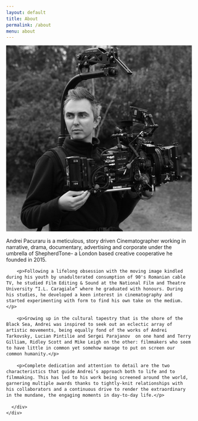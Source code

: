 ```yaml
---
layout: default
title: About
permalink: /about
menu: about
---
```


<article>
  <div class="wrapper">
    <div class="about-page">
      <div class="left">
        <img src="assets/img/Andrei_Profile.jpg">
      </div>
      <div class="right">
        <p>Andrei Pacuraru is a meticulous, story driven Cinematographer working in narrative, drama, documentary, advertising and corporate under the umbrella of ShepherdTone- a London based creative cooperative he founded in 2015.</p>

        <p>Following a lifelong obsession with the moving image kindled during his youth by unadulterated consumption of 90's Romanian cable TV, he studied Film Editing & Sound at the National Film and Theatre University “I.L. Caragiale” where he graduated with honours. During his studies, he developed a keen interest in cinematography and started experimenting with form to find his own take on the medium.</p>

        <p>Growing up in the cultural tapestry that is the shore of the Black Sea, Andrei was inspired to seek out an eclectic array of artistic movements, being equally fond of the works of Andrei Tarkovsky, Lucian Pintilie and Sergei Parajanov  on one hand and Terry Gilliam, Ridley Scott and Mike Leigh on the other: filmmakers who seem to have little in common yet somehow manage to put on screen our common humanity.</p>

        <p>Complete dedication and attention to detail are the two characteristics that guide Andrei’s approach both to life and to filmmaking. This has led to his work being screened around the world, garnering multiple awards thanks to tightly-knit relationships with his collaborators and a continuous drive to render the extraordinary in the mundane, the engaging moments in day-to-day life.</p>

      </div>
    </div>
  </div>
</article>
